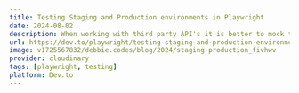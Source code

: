 ```yaml
---
title: Testing Staging and Production environments in Playwright
date: 2024-08-02
description: When working with third party API's it is better to mock the API call rather than hit the API especially when they are API's that you do not control. Mocking the API allows you to finish developing your component or app and write the tests and then when the API is ready you can just swap out the mock for the real API call.
url: https://dev.to/playwright/testing-staging-and-production-environments-in-playwright-3p8b
image: v1725567832/debbie.codes/blog/2024/staging-production_fivhwv
provider: cloudinary
tags: [playwright, testing]
platform: Dev.to
---
```


